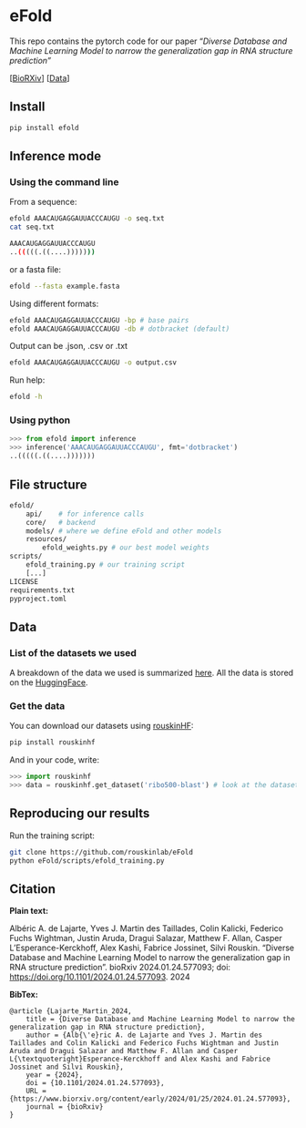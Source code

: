 # eFold

This repo contains the pytorch code for our paper “*Diverse Database and Machine Learning Model to narrow the generalization gap in RNA structure prediction”* 

[[BioRXiv](https://www.biorxiv.org/content/10.1101/2024.01.24.577093v1.full)] [[Data](https://huggingface.co/rouskinlab)]

## Install

```bash
pip install efold
```



## Inference mode

### Using the command line

From a sequence:

```bash
efold AAACAUGAGGAUUACCCAUGU -o seq.txt
cat seq.txt

AAACAUGAGGAUUACCCAUGU
..(((((.((....)))))))
```

or a fasta file:

```bash
efold --fasta example.fasta
```

Using different formats:
```bash
efold AAACAUGAGGAUUACCCAUGU -bp # base pairs
efold AAACAUGAGGAUUACCCAUGU -db # dotbracket (default)
```

Output can be .json, .csv or .txt
```bash
efold AAACAUGAGGAUUACCCAUGU -o output.csv
```

Run help:
```bash
efold -h
```

### Using python

```python
>>> from efold import inference
>>> inference('AAACAUGAGGAUUACCCAUGU', fmt='dotbracket')
..(((((.((....)))))))
```

## File structure

```bash
efold/
    api/    # for inference calls
    core/   # backend 
    models/ # where we define eFold and other models
    resources/
        efold_weights.py # our best model weights
scripts/
    efold_training.py # our training script
    [...]
LICENSE
requirements.txt
pyproject.toml
```

## Data

### List of the datasets we used

A breakdown of the data we used is summarized [here](https://github.com/rouskinlab/efold_data). All the data is stored on the [HuggingFace](https://huggingface.co/rouskinlab). 

### Get the data

You can download our datasets using [rouskinHF](https://github.com/rouskinlab/rouskinhf):

```bash
pip install rouskinhf
```

And in your code, write:

```python
>>> import rouskinhf
>>> data = rouskinhf.get_dataset('ribo500-blast') # look at the dataset names on huggingface
```



## Reproducing our results

Run the training script:

```bash
git clone https://github.com/rouskinlab/eFold
python eFold/scripts/efold_training.py
```

## Citation

**Plain text:**

Albéric A. de Lajarte, Yves J. Martin des Taillades, Colin Kalicki, Federico Fuchs Wightman, Justin Aruda, Dragui Salazar, Matthew F. Allan, Casper L’Esperance-Kerckhoff, Alex Kashi, Fabrice Jossinet, Silvi Rouskin. “Diverse Database and Machine Learning Model to narrow the generalization gap in RNA structure prediction”. bioRxiv 2024.01.24.577093; doi: https://doi.org/10.1101/2024.01.24.577093. 2024

**BibTex:**

```
@article {Lajarte_Martin_2024,
	title = {Diverse Database and Machine Learning Model to narrow the generalization gap in RNA structure prediction},
	author = {Alb{\'e}ric A. de Lajarte and Yves J. Martin des Taillades and Colin Kalicki and Federico Fuchs Wightman and Justin Aruda and Dragui Salazar and Matthew F. Allan and Casper L{\textquoteright}Esperance-Kerckhoff and Alex Kashi and Fabrice Jossinet and Silvi Rouskin},
	year = {2024},
	doi = {10.1101/2024.01.24.577093},
	URL = {https://www.biorxiv.org/content/early/2024/01/25/2024.01.24.577093},
	journal = {bioRxiv}
}

```
